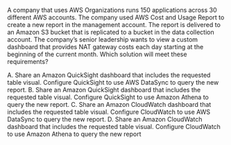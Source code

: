 A company that uses AWS Organizations runs 150 applications across 30 different AWS accounts. The company used AWS Cost and Usage Report to create a new report in the management account. The report is delivered to an Amazon S3 bucket that is replicated to a bucket in the data collection account. The company’s senior leadership wants to view a custom dashboard that provides NAT gateway costs each day starting at the beginning of the current month. Which solution will meet these requirements? 

A. Share an Amazon QuickSight dashboard that includes the requested table visual. Configure QuickSight to use AWS DataSync to query the new report. 
B. Share an Amazon QuickSight dashboard that includes the requested table visual. Configure QuickSight to use Amazon Athena to query the new report. 
C. Share an Amazon CloudWatch dashboard that includes the requested table visual. Configure CloudWatch to use AWS DataSync to query the new report. 
D. Share an Amazon CloudWatch dashboard that includes the requested table visual. Configure CloudWatch to use Amazon Athena to query the new report